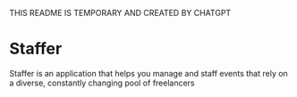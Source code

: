 THIS README IS TEMPORARY AND CREATED BY CHATGPT

# Staffer

Staffer is an application that helps you manage and staff events that rely on a diverse, constantly changing pool of freelancers



